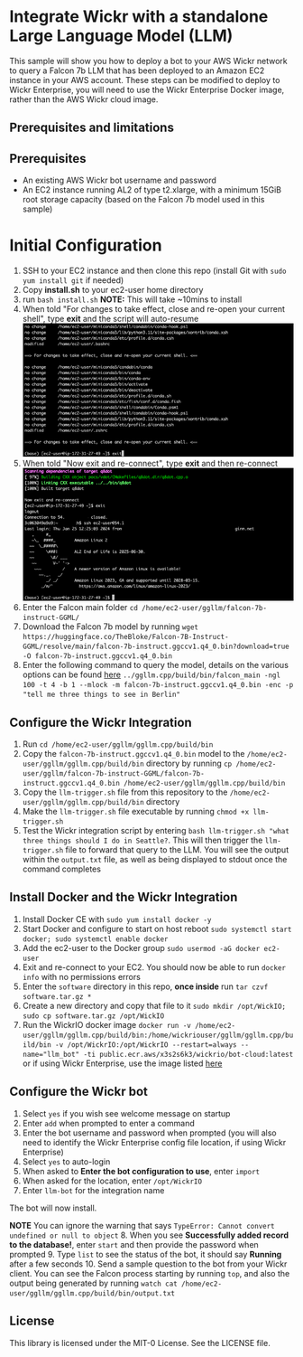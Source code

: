 # Integrate Wickr with a standalone Large Language Model (LLM)

This sample will show you how to deploy a bot to your AWS Wickr network to query a Falcon 7b LLM that has been deployed to an Amazon EC2 instance in your AWS account. These steps can be modified to deploy to Wickr Enterprise, you will need to use the Wickr Enterprise Docker image, rather than the AWS Wickr cloud image.

## Prerequisites and limitations

## Prerequisites

- An existing AWS Wickr bot username and password
- An EC2 instance running AL2 of type t2.xlarge, with a minimum 15GiB root storage capacity (based on the Falcon 7b model used in this sample)

# Initial Configuration

1. SSH to your EC2 instance and then clone this repo (install Git with `sudo yum install git` if needed)
2. Copy **install.sh** to your ec2-user home directory
3. run `bash install.sh` **NOTE:** This will take ~10mins to install
4. When told "For changes to take effect, close and re-open your current shell", type **exit** and the script will auto-resume
![image1](image1.png)
5. When told "Now exit and re-connect", type **exit** and then re-connect
![image1](image2.png)
6. Enter the Falcon main folder `cd /home/ec2-user/ggllm/falcon-7b-instruct-GGML/`
7. Download the Falcon 7b model by running `wget https://huggingface.co/TheBloke/Falcon-7B-Instruct-GGML/resolve/main/falcon-7b-instruct.ggccv1.q4_0.bin?download=true -O falcon-7b-instruct.ggccv1.q4_0.bin`
8. Enter the following command to query the model, details on the various options can be found [here](https://huggingface.co/TheBloke/Falcon-7B-Instruct-GGML#compatibility) `../ggllm.cpp/build/bin/falcon_main -ngl 100 -t 4 -b 1 --mlock -m falcon-7b-instruct.ggccv1.q4_0.bin -enc -p "tell me three things to see in Berlin"`

## Configure the Wickr Integration

1. Run `cd /home/ec2-user/ggllm/ggllm.cpp/build/bin`
2. Copy the `falcon-7b-instruct.ggccv1.q4_0.bin` model to the `/home/ec2-user/ggllm/ggllm.cpp/build/bin` directory by running `cp /home/ec2-user/ggllm/falcon-7b-instruct-GGML/falcon-7b-instruct.ggccv1.q4_0.bin /home/ec2-user/ggllm/ggllm.cpp/build/bin` 
3. Copy the `llm-trigger.sh` file from this repository to the `/home/ec2-user/ggllm/ggllm.cpp/build/bin` directory
4. Make the `llm-trigger.sh` file executable by running `chmod +x llm-trigger.sh`
4. Test the Wickr integration script by entering `bash llm-trigger.sh "what three things should I do in Seattle?`. This will then trigger the `llm-trigger.sh` file to forward that query to the LLM. You will see the output within the `output.txt` file, as well as being displayed to stdout once the command completes

## Install Docker and the Wickr Integration

1. Install Docker CE with `sudo yum install docker -y`
2. Start Docker and configure to start on host reboot `sudo systemctl start docker; sudo systemctl enable docker`
3. Add the ec2-user to the Docker group `sudo usermod -aG docker ec2-user`
4. Exit and re-connect to your EC2. You should now be able to run `docker info` with no permissions errors
5. Enter the `software` directory in this repo, **once inside** run `tar czvf software.tar.gz *`
6. Create a new directory and copy that file to it `sudo mkdir /opt/WickIO; sudo cp software.tar.gz /opt/WickIO`
7. Run the WickrIO docker image `docker run -v /home/ec2-user/ggllm/ggllm.cpp/build/bin:/home/wickriouser/ggllm/ggllm.cpp/build/bin -v /opt/WickrIO:/opt/WickrIO --restart=always --name="llm_bot" -ti public.ecr.aws/x3s2s6k3/wickrio/bot-cloud:latest` or if using Wickr Enterprise, use the image listed [here](https://wickrinc.github.io/wickrio-docs/#installation)

## Configure the Wickr bot

1. Select `yes` if you wish see welcome message on startup
2. Enter `add` when prompted to enter a command
3. Enter the bot username and password when prompted (you will also need to identify the Wickr Enterprise config file location, if using Wickr Enterprise)
4. Select `yes` to auto-login
5. When asked to **Enter the bot configuration to use**, enter `import`
6. When asked for the location, enter `/opt/WickrIO`
7. Enter `llm-bot` for the integration name

The bot will now install.

**NOTE** You can ignore the warning that says `TypeError: Cannot convert undefined or null to object`
8. When you see **Successfully added record to the database!**, enter `start` and then provide the password when prompted
9. Type `list` to see the status of the bot, it should say **Running** after a few seconds
10. Send a sample question to the bot from your Wickr client. You can see the Falcon process starting by running `top`, and also the output being generated by running `watch cat /home/ec2-user/ggllm/ggllm.cpp/build/bin/output.txt`

## License

This library is licensed under the MIT-0 License. See the LICENSE file.
